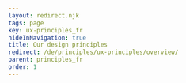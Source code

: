 ```yaml
---
layout: redirect.njk
tags: page
key: ux-principles_fr
hideInNavigation: true
title: Our design principles
redirect: /de/principles/ux-principles/overview/
parent: principles_fr
order: 1
---
```

